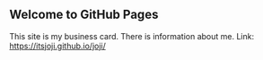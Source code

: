 ## Welcome to GitHub Pages
This site is my business card. There is information about me. Link: https://itsjoji.github.io/joji/
